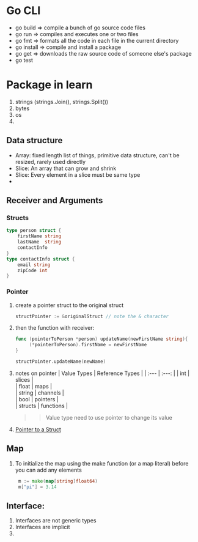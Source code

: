 # Go CLI

- go build => compile a bunch of go source code files
- go run => compiles and executes one or two files
- go fmt => formats all the code in each file in the current directory
- go install => compile and install a package
- go get => downloads the raw source code of someone else's package
- go test

# Package in learn

1. strings (strings.Join(), strings.Split())
2. bytes
3. os
4.

## Data structure

- Array: fixed length list of things, primitive data structure, can't be resized, rarely used directly
- Slice: An array that can grow and shrink
- Slice: Every element in a slice must be same type
-

## Receiver and Arguments

### Structs

```go
type person struct {
	firstName string
	lastName  string
	contactInfo
}
type contactInfo struct {
	email string
	zipCode int
}
```

### Pointer

1. create a pointer struct to the original struct

   ```go
   structPointer := &originalStruct // note the & character
   ```

2. then the function with receiver:

   ```go
   func (pointerToPerson *person) updateName(newFirstName string){
        (*pointerToPerson).firstName = newFirstName
   }

   structPointer.updateName(newName)
   ```

3. notes on pointer
   | Value Types | Reference Types |
   | :--- | :---: |
   | int | slices |  
    | float | maps |  
    | string | channels |  
    | bool | pointers |  
    | structs | functions |
   > > Value type need to use pointer to change its value
4. [Pointer to a Struct](https://www.geeksforgeeks.org/pointer-to-a-struct-in-golang/)

## Map

1. To initialize the map using the make function (or a map literal) before you can add any elements
   ```go
    m := make(map[string]float64)
    m["pi"] = 3.14
   ```

## Interface:

1. Interfaces are not generic types
2. Interfaces are implicit
3.
